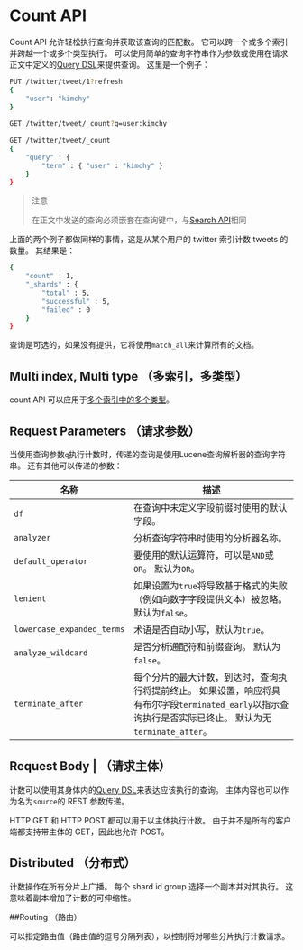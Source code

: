 # Count API

Count API 允许轻松执行查询并获取该查询的匹配数。 它可以跨一个或多个索引并跨越一个或多个类型执行。 可以使用简单的查询字符串作为参数或使用在请求正文中定义的[Query DSL](../Query_DSL.md)来提供查询。 这里是一个例子：

```bash
PUT /twitter/tweet/1?refresh
{
    "user": "kimchy"
}
 
GET /twitter/tweet/_count?q=user:kimchy
 
GET /twitter/tweet/_count
{
    "query" : {
        "term" : { "user" : "kimchy" }
    }
}
```

> 注意
>
> 在正文中发送的查询必须嵌套在查询键中，与[Search API](../Search_APIs/Search.md)相同

上面的两个例子都做同样的事情，这是从某个用户的 twitter 索引计数 tweets 的数量。 其结果是：

```bash
{
    "count" : 1,
    "_shards" : {
        "total" : 5,
        "successful" : 5,
        "failed" : 0
    }
}
```

查询是可选的，如果没有提供，它将使用`match_all`来计算所有的文档。

## Multi index, Multi type （多索引，多类型）

count API 可以应用于[多个索引中的多个类型](../Search_APIs/Search.md#search-multi-index-type)。

## Request Parameters （请求参数）

当使用查询参数`q`执行计数时，传递的查询是使用Lucene查询解析器的查询字符串。 还有其他可以传递的参数：

名称     | 描述
------|-------
`df` | 在查询中未定义字段前缀时使用的默认字段。
`analyzer` | 分析查询字符串时使用的分析器名称。
`default_operator` | 要使用的默认运算符，可以是`AND`或`OR`。 默认为`OR`。
`lenient` | 如果设置为`true`将导致基于格式的失败（例如向数字字段提供文本）被忽略。 默认为`false`。
`lowercase_expanded_terms` | 术语是否自动小写，默认为`true`。
`analyze_wildcard` | 是否分析通配符和前缀查询。 默认为`false`。
`terminate_after` | 每个分片的最大计数，到达时，查询执行将提前终止。 如果设置，响应将具有布尔字段`terminated_early`以指示查询执行是否实际已终止。 默认为无`terminate_after`。

## Request Body | （请求主体）

计数可以使用其身体内的[Query DSL](../Query_DSL.md)来表达应该执行的查询。 主体内容也可以作为名为`source`的 REST 参数传递。

HTTP GET 和 HTTP POST 都可以用于以主体执行计数。 由于并不是所有的客户端都支持带主体的 GET，因此也允许 POST。

## Distributed （分布式）

计数操作在所有分片上广播。 每个 shard id group 选择一个副本并对其执行。 这意味着副本增加了计数的可伸缩性。

##Routing （路由）

可以指定路由值（路由值的逗号分隔列表），以控制将对哪些分片执行计数请求。